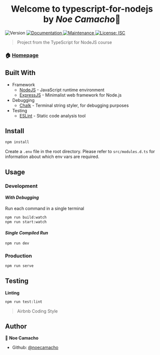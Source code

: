 <h1 align="center">Welcome to typescript-for-nodejs by <i>Noe Camacho</i>👋</h1>
<p>
  <img alt="Version" src="https://img.shields.io/badge/version-1.0.0-blue.svg?cacheSeconds=2592000" />
  <a href="https://github.com/noecamacho/typesctipt-for-nodejs#readme" target="_blank">
    <img alt="Documentation" src="https://img.shields.io/badge/documentation-yes-brightgreen.svg" />
  </a>
  <a href="https://github.com/noecamacho/typesctipt-for-nodejs/graphs/commit-activity" target="_blank">
    <img alt="Maintenance" src="https://img.shields.io/badge/Maintained%3F-yes-green.svg" />
  </a>
  <a href="https://github.com/noecamacho/typesctipt-for-nodejs/blob/master/LICENSE" target="_blank">
    <img alt="License: ISC" src="https://img.shields.io/github/license/noecamacho/typesctipt-for-nodejs" />
  </a>
</p>

> Project from the TypeScript for NodeJS course

### 🏠 [Homepage](https://github.com/noecamacho/typesctipt-for-nodejs#readme)

## Built With

- Framework
  - [NodeJS](https://nodejs.org/) - JavaScript runtime environment
  - [ExpressJS](https://expressjs.com/) - Minimalist web framework for Node.js
- Debugging
  - [Chalk](https://github.com/chalk/chalk) - Terminal string styler, for debugging purposes
- Testing
  - [ESLint](https://www.zuksa.net/properties) - Static code analysis tool

## Install

```sh
npm install
```

Create a `.env` file in the root directory. Please refer to `src/modules.d.ts` for information about which env vars are required.

## Usage

### **Development**

#### *With Debugging*

Run each command in a single terminal

```sh
npm run build:watch
npm run start:watch
```

#### *Single Compiled Run*

```sh
npm run dev
```

### **Production**

```sh
npm run serve
```

## Testing

**Linting**


```sh
npm run test:lint
```
> Airbnb Coding Style


## Author

👤 **Noe Camacho**

* Github: [@noecamacho](https://github.com/noecamacho)
